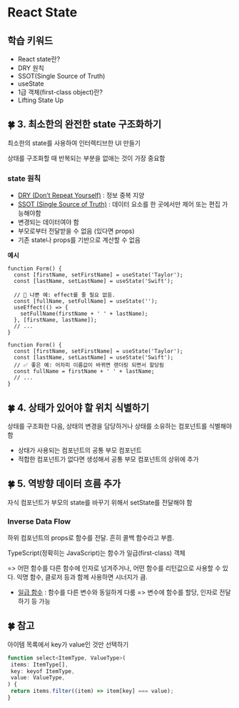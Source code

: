 # React State

## 학습 키워드

- React state란?
- DRY 원칙
- SSOT(Single Source of Truth)
- useState
- 1급 객체(first-class object)란?
- Lifting State Up

## 🍀 3. 최소한의 완전한 state 구조화하기

최소한의 state를 사용하여 인터렉티브한 UI 만들기

상태를 구조화할 때 반복되는 부분을 없애는 것이 가장 중요함

### state 원칙

- [DRY (Don’t Repeat Yourself)](https://ko.wikipedia.org/wiki/중복배제) : 정보 중복 지양
- [SSOT (Single Source of Truth)](https://ko.wikipedia.org/wiki/단일_진실_공급원) : 데이터 요소를 한 곳에서만 제어 또는 편집 가능해야함
- 변경되는 데이터여야 함
- 부모로부터 전달받을 수 없음 (있다면 props)
- 기존 state나 props를 기반으로 계산할 수 없음

**예시**

```tsx
function Form() {
  const [firstName, setFirstName] = useState('Taylor');
  const [lastName, setLastName] = useState('Swift');

  // 🔴 나쁜 예: effect를 줄 필요 없음.
  const [fullName, setFullName] = useState('');
  useEffect(() => {
    setFullName(firstName + ' ' + lastName);
  }, [firstName, lastName]);
  // ...
}

function Form() {
  const [firstName, setFirstName] = useState('Taylor');
  const [lastName, setLastName] = useState('Swift');
  // ✅ 좋은 예: 어차피 이름값이 바뀌면 랜더링 되면서 할당됨
  const fullName = firstName + ' ' + lastName;
  // ...
}
```

## 🍀 4. 상태가 있어야 할 위치 식별하기

상태를 구조화한 다음, 상태의 변경을 담당하거나 상태를 소유하는 컴포넌트를 식별해야 함

- 상태가 사용되는 컴포넌트의 공통 부모 컴포넌트
- 적합한 컴포넌트가 없다면 생성해서 공통 부모 컴포넌트의 상위에 추가

## 🍀 5. 역방향 데이터 흐름 추가

자식 컴포넌트가 부모의 state를 바꾸기 위해서 setState를 전달해야 함

### Inverse Data Flow

하위 컴포넌트의 props로 함수를 전달. 흔히 콜백 함수라고 부름.

TypeScript(정확히는 JavaScript)는 함수가 일급(first-class) 객체

=> 어떤 함수를 다른 함수에 인자로 넘겨주거나, 어떤 함수를 리턴값으로 사용할 수 있다. 익명 함수, 클로저 등과 함께 사용하면 시너지가 큼.

- [일급 함수](https://developer.mozilla.org/ko/docs/Glossary/First-class_Function) : 함수를 다른 변수와 동일하게 다룸 => 변수에 함수를 할당, 인자로 전달하기 등 가능

## 🍀 참고

아이템 목록에서 key가 value인 것만 선택하기

```jsx
function select<ItemType, ValueType>(
 items: ItemType[],
 key: keyof ItemType,
 value: ValueType,
) {
 return items.filter((item) => item[key] === value);
}
```
